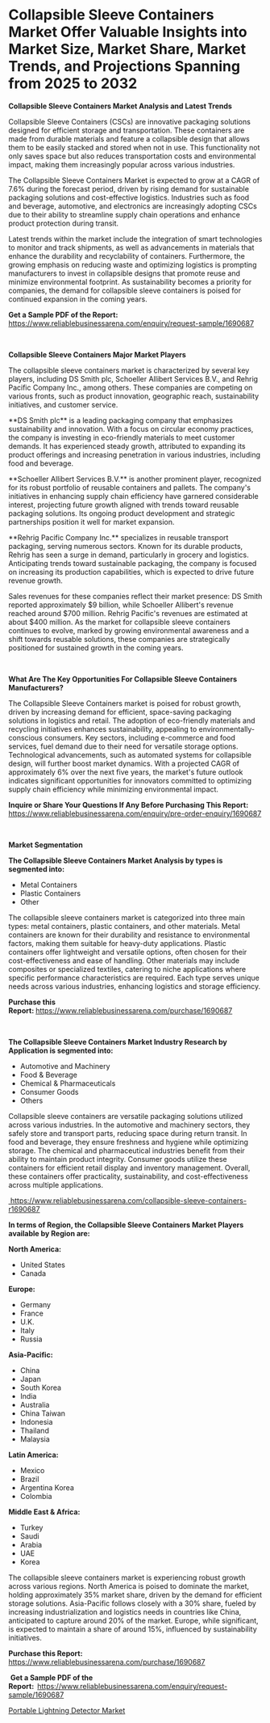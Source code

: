 <p><h1>Collapsible Sleeve Containers Market Offer Valuable Insights into Market Size, Market Share, Market Trends, and Projections Spanning from 2025 to 2032</h1></p><p><strong>Collapsible Sleeve Containers Market Analysis and Latest Trends</strong></p>
<p><p>Collapsible Sleeve Containers (CSCs) are innovative packaging solutions designed for efficient storage and transportation. These containers are made from durable materials and feature a collapsible design that allows them to be easily stacked and stored when not in use. This functionality not only saves space but also reduces transportation costs and environmental impact, making them increasingly popular across various industries.</p><p>The Collapsible Sleeve Containers Market is expected to grow at a CAGR of 7.6% during the forecast period, driven by rising demand for sustainable packaging solutions and cost-effective logistics. Industries such as food and beverage, automotive, and electronics are increasingly adopting CSCs due to their ability to streamline supply chain operations and enhance product protection during transit. </p><p>Latest trends within the market include the integration of smart technologies to monitor and track shipments, as well as advancements in materials that enhance the durability and recyclability of containers. Furthermore, the growing emphasis on reducing waste and optimizing logistics is prompting manufacturers to invest in collapsible designs that promote reuse and minimize environmental footprint. As sustainability becomes a priority for companies, the demand for collapsible sleeve containers is poised for continued expansion in the coming years.</p></p>
<p><strong>Get a Sample PDF of the Report:&nbsp;</strong> <a href="https://www.reliablebusinessarena.com/enquiry/request-sample/1690687?utm_campaign=2339&utm_medium=2&utm_source=Github&utm_content=ia&utm_term=07022025&utm_id=collapsible-sleeve-containers">https://www.reliablebusinessarena.com/enquiry/request-sample/1690687</a></p>
<p>&nbsp;</p>
<p><strong>Collapsible Sleeve Containers Major Market Players</strong></p>
<p><p>The collapsible sleeve containers market is characterized by several key players, including DS Smith plc, Schoeller Allibert Services B.V., and Rehrig Pacific Company Inc., among others. These companies are competing on various fronts, such as product innovation, geographic reach, sustainability initiatives, and customer service.</p><p>**DS Smith plc** is a leading packaging company that emphasizes sustainability and innovation. With a focus on circular economy practices, the company is investing in eco-friendly materials to meet customer demands. It has experienced steady growth, attributed to expanding its product offerings and increasing penetration in various industries, including food and beverage.</p><p>**Schoeller Allibert Services B.V.** is another prominent player, recognized for its robust portfolio of reusable containers and pallets. The company's initiatives in enhancing supply chain efficiency have garnered considerable interest, projecting future growth aligned with trends toward reusable packaging solutions. Its ongoing product development and strategic partnerships position it well for market expansion.</p><p>**Rehrig Pacific Company Inc.** specializes in reusable transport packaging, serving numerous sectors. Known for its durable products, Rehrig has seen a surge in demand, particularly in grocery and logistics. Anticipating trends toward sustainable packaging, the company is focused on increasing its production capabilities, which is expected to drive future revenue growth.</p><p>Sales revenues for these companies reflect their market presence: DS Smith reported approximately $9 billion, while Schoeller Allibert's revenue reached around $700 million. Rehrig Pacific's revenues are estimated at about $400 million. As the market for collapsible sleeve containers continues to evolve, marked by growing environmental awareness and a shift towards reusable solutions, these companies are strategically positioned for sustained growth in the coming years.</p></p>
<p>&nbsp;</p>
<p><strong>What Are The Key Opportunities For Collapsible Sleeve Containers Manufacturers?</strong></p>
<p><p>The Collapsible Sleeve Containers market is poised for robust growth, driven by increasing demand for efficient, space-saving packaging solutions in logistics and retail. The adoption of eco-friendly materials and recycling initiatives enhances sustainability, appealing to environmentally-conscious consumers. Key sectors, including e-commerce and food services, fuel demand due to their need for versatile storage options. Technological advancements, such as automated systems for collapsible design, will further boost market dynamics. With a projected CAGR of approximately 6% over the next five years, the market's future outlook indicates significant opportunities for innovators committed to optimizing supply chain efficiency while minimizing environmental impact.</p></p>
<p><strong>Inquire or Share Your Questions If Any Before Purchasing This Report:</strong> <a href="https://www.reliablebusinessarena.com/enquiry/pre-order-enquiry/1690687?utm_campaign=2339&utm_medium=2&utm_source=Github&utm_content=ia&utm_term=07022025&utm_id=collapsible-sleeve-containers">https://www.reliablebusinessarena.com/enquiry/pre-order-enquiry/1690687</a></p>
<p>&nbsp;</p>
<p><strong>Market Segmentation</strong></p>
<p><strong>The Collapsible Sleeve Containers Market Analysis by types is segmented into:</strong></p>
<p><ul><li>Metal Containers</li><li>Plastic Containers</li><li>Other</li></ul></p>
<p><p>The collapsible sleeve containers market is categorized into three main types: metal containers, plastic containers, and other materials. Metal containers are known for their durability and resistance to environmental factors, making them suitable for heavy-duty applications. Plastic containers offer lightweight and versatile options, often chosen for their cost-effectiveness and ease of handling. Other materials may include composites or specialized textiles, catering to niche applications where specific performance characteristics are required. Each type serves unique needs across various industries, enhancing logistics and storage efficiency.</p></p>
<p><strong>Purchase this Report:&nbsp;</strong><a href="https://www.reliablebusinessarena.com/purchase/1690687?utm_campaign=2339&utm_medium=2&utm_source=Github&utm_content=ia&utm_term=07022025&utm_id=collapsible-sleeve-containers">https://www.reliablebusinessarena.com/purchase/1690687</a></p>
<p>&nbsp;</p>
<p><strong>The Collapsible Sleeve Containers Market Industry Research by Application is segmented into:</strong></p>
<p><ul><li>Automotive and Machinery</li><li>Food & Beverage</li><li>Chemical & Pharmaceuticals</li><li>Consumer Goods</li><li>Others</li></ul></p>
<p><p>Collapsible sleeve containers are versatile packaging solutions utilized across various industries. In the automotive and machinery sectors, they safely store and transport parts, reducing space during return transit. In food and beverage, they ensure freshness and hygiene while optimizing storage. The chemical and pharmaceutical industries benefit from their ability to maintain product integrity. Consumer goods utilize these containers for efficient retail display and inventory management. Overall, these containers offer practicality, sustainability, and cost-effectiveness across multiple applications.</p></p>
<p><a href="https://www.reliablebusinessarena.com/collapsible-sleeve-containers-r1690687?utm_campaign=2339&utm_medium=2&utm_source=Github&utm_content=ia&utm_term=07022025&utm_id=collapsible-sleeve-containers">&nbsp;https://www.reliablebusinessarena.com/collapsible-sleeve-containers-r1690687</a></p>
<p><strong>In terms of Region, the Collapsible Sleeve Containers Market Players available by Region are:</strong></p>
<p>
    <p> <strong> North America: </strong>
        <ul>
            <li>United States</li>
            <li>Canada</li>
        </ul>
        </p> 
    <p> <strong> Europe: </strong>
        <ul>
            <li>Germany</li>
            <li>France</li>
            <li>U.K.</li>
            <li>Italy</li>
            <li>Russia</li>
        </ul>
        </p> 
    <p> <strong> Asia-Pacific: </strong>
        <ul>
            <li>China</li>
            <li>Japan</li>
            <li>South Korea</li>
            <li>India</li>
            <li>Australia</li>
            <li>China Taiwan</li>
            <li>Indonesia</li>
            <li>Thailand</li>
            <li>Malaysia</li>
        </ul>
        </p> 
    <p> <strong> Latin America: </strong>
        <ul>
            <li>Mexico</li>
            <li>Brazil</li>
            <li>Argentina Korea</li>
            <li>Colombia</li>
        </ul>
        </p> 
    <p> <strong> Middle East & Africa: </strong>
        <ul>
            <li>Turkey</li>
            <li>Saudi</li>
            <li>Arabia</li>
            <li>UAE</li>
            <li>Korea</li>
        </ul>
    </p>
    </p>
<p><p>The collapsible sleeve containers market is experiencing robust growth across various regions. North America is poised to dominate the market, holding approximately 35% market share, driven by the demand for efficient storage solutions. Asia-Pacific follows closely with a 30% share, fueled by increasing industrialization and logistics needs in countries like China, anticipated to capture around 20% of the market. Europe, while significant, is expected to maintain a share of around 15%, influenced by sustainability initiatives.</p></p>
<p><strong>Purchase this Report: </strong><a href="https://www.reliablebusinessarena.com/purchase/1690687?utm_campaign=2339&utm_medium=2&utm_source=Github&utm_content=ia&utm_term=07022025&utm_id=collapsible-sleeve-containers">https://www.reliablebusinessarena.com/purchase/1690687</a></p>
<p>&nbsp;<strong>Get a Sample PDF of the Report:&nbsp;&nbsp;</strong><a href="https://www.reliablebusinessarena.com/enquiry/request-sample/1690687?utm_campaign=2339&utm_medium=2&utm_source=Github&utm_content=ia&utm_term=07022025&utm_id=collapsible-sleeve-containers">https://www.reliablebusinessarena.com/enquiry/request-sample/1690687</a></p>
<p><strong></strong></p>
<p><p><a href="https://github.com/arnoldannice0/Market-Research-Report-List-1/blob/main/portable-lightning-detector-market.md?utm_campaign=2339&utm_medium=2&utm_source=Github&utm_content=ia&utm_term=07022025&utm_id=collapsible-sleeve-containers">Portable Lightning Detector Market</a></p></p>